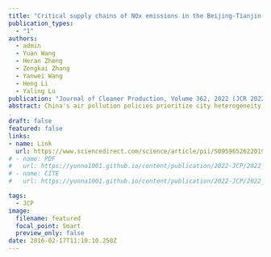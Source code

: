 ```yaml
---
title: "Critical supply chains of NOx emissions in the Beijing-Tianjin-Hebei urban agglomeration" 
publication_types:
  - "1"
authors:
  - admin
  - Yuan Wang
  - Heran Zheng
  - Zengkai Zhang
  - Yanwei Wang
  - Heng Li
  - Yaling Lu
publication: "Journal of Cleaner Production, Volume 362, 2022 (JCR 2022)"
abstract: China's air pollution policies prioritize city heterogeneity, and launch the one-city-one-policy framework. Production fragmentation extends air pollution policies beyond the local scale. Therefore, air pollution needs to be controlled in coordination between cities rather than individually, considering the pollution embodied in supply chains. We illustrate the embodied NOx in supply chains and its transfer patterns in the highly polluted Beijing-Tianjin-Hebei (BTH) urban agglomeration in China, with a city-level multiregional input-output (MRIO) model in 2012. The results indicate that Tangshan and Beijing are BTH cities with the highest production- and consumption-based NOx emissions, respectively. The electricity and heat, metal, and nonmetal sectors are the main suppliers in the NOx supply chains. The critical supply chain paths largely terminate at the final demand of the construction sector in Beijing, Tianjin, Baoding and Shijiazhuang and the equipment manufacturing sector in southeastern Chinese provinces. Despite industry heterogeneity, the NOx transfer pattern between BTH cities is generally efficient, extending from low-to high-emission intensity cities, while the pattern between BTH cities and other provinces is the opposite. The results reveal the city-level emission reduction potential. The emission intensities of BTH production-oriented cities should be reduced because the transfer of polluting enterprises to southeastern coastal areas is unrealistic. Financial incentives can be offered to enterprises purchasing products from low-emission intensity enterprises. It is an effective measure to establish a capital and technical cooperation system between key supply chains node cities, such as Tangshan and its major steel product consumption regions.
.
draft: false
featured: false
links:
- name: Link
  url: https://www.sciencedirect.com/science/article/pii/S0959652622019825
# - name: PDF
#   url: https://yunna1001.github.io/content/publication/2022-JCP/2022_JCP.pdf
# - name: CITE
#   url: https://yunna1001.github.io/content/publication/2022-JCP/2022_JCP_cite.bib

tags:
  - JCP
image:
  filename: featured
  focal_point: Smart
  preview_only: false
date: 2016-02-17T11:10:10.250Z
---
```

